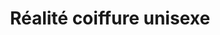 ---
title: "Réalité coiffure unisexe"
url: /mont-laurier/realite-coiffure-unisexe/
shop: Friseur
---